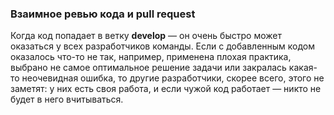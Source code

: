 
### Взаимное ревью кода и pull request

Когда код попадает в ветку **develop** — он очень быстро может оказаться у всех разработчиков команды. Если с добавленным кодом оказалось что-то не так, например, применена плохая практика, выбрано не самое оптимальное решение задачи или закралась какая-то неочевидная ошибка, то другие разработчики, скорее всего, этого не заметят: у них есть своя работа, и если чужой код работает — никто не будет в него вчитываться.
